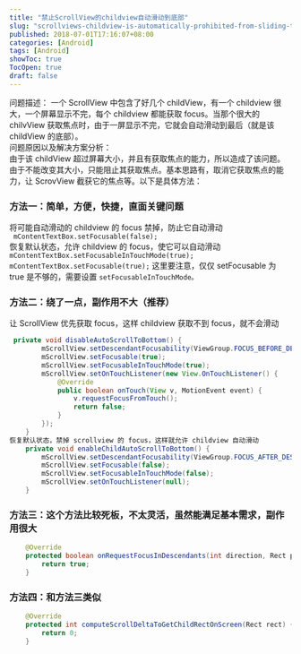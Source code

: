 ```yaml
---
title: "禁止ScrollView的childview自动滑动到底部"
slug: "scrollviews-childview-is-automatically-prohibited-from-sliding-to-the-end"
published: 2018-07-01T17:16:07+08:00
categories: [Android]
tags: [Android]
showToc: true
TocOpen: true
draft: false
---
```

问题描述： 
一个 ScrollView 中包含了好几个 childView，有一个 childview 很大，一个屏幕显示不完，每个 childview 都能获取 focus。当那个很大的 chilvView 获取焦点时，由于一屏显示不完，它就会自动滑动到最后（就是该 childView 的底部）。  
问题原因以及解决方案分析：  
由于该 childView 超过屏幕大小，并且有获取焦点的能力，所以造成了该问题。由于不能改变其大小，只能阻止其获取焦点。基本思路有，取消它获取焦点的能力，让 ScrovView 截获它的焦点等。以下是具体方法：  
### 方法一：简单，方便，快捷，直面关键问题  
将可能自动滑动的 childview 的 focus 禁掉，防止它自动滑动  
           ` mContentTextBox.setFocusable(false);`  
恢复默认状态，允许 childview 的 focus，使它可以自动滑动  
`mContentTextBox.setFocusableInTouchMode(true);
mContentTextBox.setFocusable(true);`
这里要注意，仅仅 setFocusable 为 true 是不够的，需要设置 `setFocusableInTouchMode。`  
### 方法二：绕了一点，副作用不大（推荐）  
让 ScrollView 优先获取 focus，这样 childview 获取不到 focus，就不会滑动  
```java
 private void disableAutoScrollToBottom() {
        mScrollView.setDescendantFocusability(ViewGroup.FOCUS_BEFORE_DESCENDANTS);
        mScrollView.setFocusable(true);
        mScrollView.setFocusableInTouchMode(true);
        mScrollView.setOnTouchListener(new View.OnTouchListener() {
            @Override
            public boolean onTouch(View v, MotionEvent event) {
                v.requestFocusFromTouch();
                return false;
            }
        });
    }
恢复默认状态，禁掉 scrollview 的 focus，这样就允许 childview 自动滑动
    private void enableChildAutoScrollToBottom() {
        mScrollView.setDescendantFocusability(ViewGroup.FOCUS_AFTER_DESCENDANTS);
        mScrollView.setFocusable(false);
        mScrollView.setFocusableInTouchMode(false);
        mScrollView.setOnTouchListener(null);
    }
```
### 方法三：这个方法比较死板，不太灵活，虽然能满足基本需求，副作用很大
```java
    @Override
    protected boolean onRequestFocusInDescendants(int direction, Rect previouslyFocusedRect) {
        return true;
    }
```
### 方法四：和方法三类似
```java
    @Override
    protected int computeScrollDeltaToGetChildRectOnScreen(Rect rect) {
        return 0;
    }
```